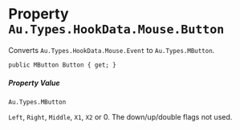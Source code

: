 # Property `Au.Types.HookData.Mouse.Button`

Converts `Au.Types.HookData.Mouse.Event` to `Au.Types.MButton`.

```
public MButton Button { get; }
```

##### Property Value

`Au.Types.MButton`

`Left`, `Right`, `Middle`, `X1`, `X2` or 0. The down/up/double flags not used.
